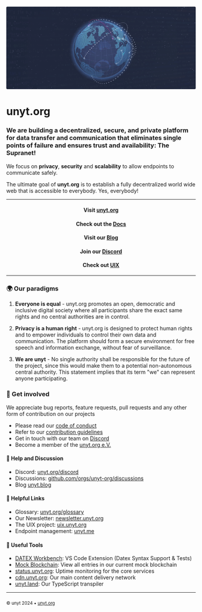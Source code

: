 ![Banner](https://github.com/unyt-org/.github/raw/main/profile/unyt_banner.png)

# unyt.org

### We are building a decentralized, secure, and private platform for data transfer and communication that eliminates single points of failure and ensures trust and availability: **The Supranet**!

We focus on **privacy**, **security** and **scalability** to allow endpoints to communicate safely. 

The ultimate goal of **unyt.org** is to establish a fully decentralized world wide web that is accessible to everybody. Yes, everybody! 

---
#### <div align="center">Visit [unyt.org](https://unyt.org)</div>
#### <div align="center">Check out the [Docs](https://docs.unyt.org)</div>
#### <div align="center">Visit our [Blog](https://unyt.blog)</div>
#### <div align="center">Join our [Discord](https://unyt.org/discord)</div>
#### <div align="center">Check out [UIX](https://uix.unyt.org)</div>
---

### 🌍 Our paradigms
1. **Everyone is equal** - unyt.org promotes an open, democratic and inclusive digital society where all participants share the exact same rights and no central authorities are in control.

2. **Privacy is a human right** - unyt.org is designed to protect human rights and to empower individuals to control their own data and communication. The platform should form a secure environment for free speech and information exchange, without fear of surveillance.

3. **We are unyt** - No single authority shall be responsible for the future of the project, since this would make them to a potential non-autonomous central authority. This statement implies that its term "we" can represent anyone participating.


### 💬 Get involved
We appreciate bug reports, feature requests, pull requests and any other form of contribution on our projects

* Please read our [code of conduct](https://github.com/unyt-org/.github/blob/main/CODE_OF_CONDUCT.md)
* Refer to our [contribution guidelines](https://github.com/unyt-org/.github-private/blob/main/CONTRIBUTING.md)
* Get in touch with our team on [Discord](https://unyt.org/discord)
* Become a member of the [unyt.org e.V.](https://unyt.org/join)

#### 💬 Help and Discussion
* Discord: [unyt.org/discord](https://unyt.org/discord)
* Discussions: [github.com/orgs/unyt-org/discussions](https://github.com/orgs/unyt-org/discussions)
* Blog [unyt.blog](https://unyt.blog)

 
#### 🛟 Helpful Links
 * Glossary: [unyt.org/glossary](https://unyt.org/glossary)
 * Our Newsletter: [newsletter.unyt.org](https://newsletter.unyt.org)
 * The UIX project: [uix.unyt.org](https://uix.unyt.org)
 * Endpoint management: [unyt.me](https://me.unyt.org)

#### 🔧 Useful Tools
 * [DATEX Workbench](https://marketplace.visualstudio.com/items?itemName=unytorg.datex-workbench): VS Code Extension (Datex Syntax Support & Tests)
 * [Mock Blockchain](https://relay2.unyt.cc/): View all entries in our current mock blockchain
 * [status.unyt.org](https://status.unyt.org): Uptime monitoring for the core services
 * [cdn.unyt.org](https://cdn.unyt.org): Our main content delivery network
 * [unyt.land](https://unyt.land): Our TypeScript transpiler



---

<sub>&copy; unyt 2024 • [unyt.org](https://unyt.org)</sub>
